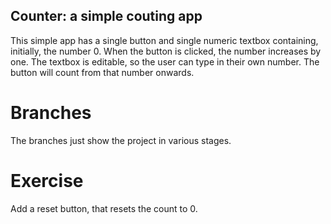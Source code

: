 Counter: a simple couting app
----

This simple app has a single button and single numeric textbox containing, initially, the number 0.
When the button is clicked, the number increases by one.
The textbox is editable, so the user can type in their own number.
The button will count from that number onwards.

# Branches
The branches just show the project in various stages.





# Exercise
Add a reset button, that resets the count to 0.
